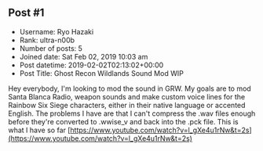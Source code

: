 ## Post #1
- Username: Ryo Hazaki
- Rank: ultra-n00b
- Number of posts: 5
- Joined date: Sat Feb 02, 2019 10:03 am
- Post datetime: 2019-02-02T02:13:02+00:00
- Post Title: Ghost Recon Wildlands Sound Mod WIP

Hey everybody, I'm looking to mod the sound in GRW. My goals are to mod Santa Blanca Radio, weapon sounds and make custom voice lines for the Rainbow Six Siege characters, either in their native language or accented English. The problems I have are that I can't compress the .wav files enough before they're converted to .wwise_v and back into the .pck file. This is what I have so far [https://www.youtube.com/watch?v=l_gXe4u1rNw&t=2s](https://www.youtube.com/watch?v=l_gXe4u1rNw&t=2s)
